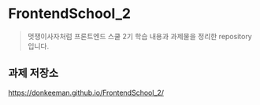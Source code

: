 # FrontendSchool_2
> 멋쟁이사자처럼 프론트엔드 스쿨 2기 학습 내용과 과제물을 정리한 repository입니다.  
## 과제 저장소
https://donkeeman.github.io/FrontendSchool_2/
